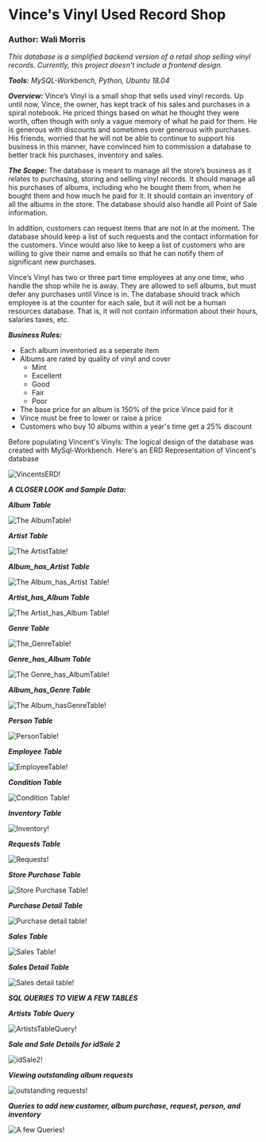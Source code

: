    # Vince's Vinyl Used Record Shop #                                                  
   ### Author: Wali Morris ### 


*This database is a simplified backend version of a retail shop selling vinyl records. Currently, this 
project doesn't include a frontend design.*

***Tools:*** *MySQL-Workbench, Python, Ubuntu 18.04*

***Overview:***
Vince’s Vinyl is a small shop that sells used vinyl records. Up until now, Vince, the owner, has kept
track of his sales and purchases in a spiral notebook. He priced things based on what he thought
they were worth, often though with only a vague memory of what he paid for them. He is
generous with discounts and sometimes over generous with purchases. His friends, worried that
he will not be able to continue to support his business in this manner, have convinced him to
commission a database to better track his purchases, inventory and sales.


***The Scope:***
The database is meant to manage all the store’s business as it relates to purchasing, storing and
selling vinyl records. It should manage all his purchases of albums, including who he bought them
from, when he bought them and how much he paid for it. It should contain an inventory of all the
albums in the store. The database should also handle all Point of Sale information.

In addition, customers can request items that are not in at the moment. The database should keep
a list of such requests and the contact information for the customers. Vince would also like to
keep a list of customers who are willing to give their name and emails so that he can notify them
of significant new purchases.

Vince’s Vinyl has two or three part time employees at any one time, who handle the shop while he
is away. They are allowed to sell albums, but must defer any purchases until Vince is in. The
database should track which employee is at the counter for each sale, but it will not be a human
resources database. That is, it will not contain information about their hours, salaries taxes, etc.


***Business Rules:***
* Each album inventoried as a seperate item
* Albums are rated by quality of vinyl and cover
  * Mint
  * Excellent
  * Good 
  * Fair 
  * Poor
* The base price for an album is 150% of the price Vince paid for it
* Vince must be free to lower or raise a price
* Customers who buy 10 albums within a year's time get a 25% discount 


Before populating Vincent's Vinyls: The logical design of the database was created with MySql-Workbench. 
Here's an ERD Representation of Vincent's database 

![VincentsERD!](Images/VincentsVFinal.png)

***A CLOSER LOOK and Sample Data:***

***Album Table***

![The AlbumTable!](Images/AlbumTable.png)

***Artist Table***

![The ArtistTable!](Images/ArtistTable.png)

***Album_has_Artist Table***

![The Album_has_Artist Table!](Images/Album_has_ArtistTable.png)

***Artist_has_Album Table***

![The Artist_has_Album Table!](Images/Artist_has_AlbumTable.png)

***Genre Table*** 

![The_GenreTable!](Images/GenreTable.png)

***Genre_has_Album Table***

![The Genre_has_AlbumTable!](Images/Genre_has_AlbumTable.png)

***Album_has_Genre Table***

![The Album_hasGenreTable!](Images/Album_has_GenreTable.png)

***Person Table***

![PersonTable!](Images/PersonTable.png)

***Employee Table***

![EmployeeTable!](Images/EmployeeTableUpdate.png)

***Condition Table***

![Condition Table!](Images/ConditionTable.png)

***Inventory Table***

![Inventory!](Images/InventoryTable.png)

***Requests Table***

![Requests!](Images/RequestTable.png)

***Store Purchase Table***

![Store Purchase Table!](Images/StorePurchaseTable.png)

***Purchase Detail Table***

![Purchase detail table!](Images/PurchaseDetailTable.png)

***Sales Table***

![Sales Table!](Images/SalesTableUpdate.png)

***Sales Detail Table***

![Sales detail table!](Images/SalesDetailsTable.png)

***SQL QUERIES TO VIEW A FEW TABLES***

***Artists Table Query***

![ArtistsTableQuery!](Images/ARTISTSQLQUERY.png)

***Sale and Sale Details for idSale 2***

![idSale2!](Images/id2_SaleDetails.png)

***Viewing outstanding album requests***

![outstanding requests!](Images/RequestQuery.png)

***Queries to add new customer, album purchase, request, person, and inventory***

![A few Queries!](Images/SQLQueries2.png)


